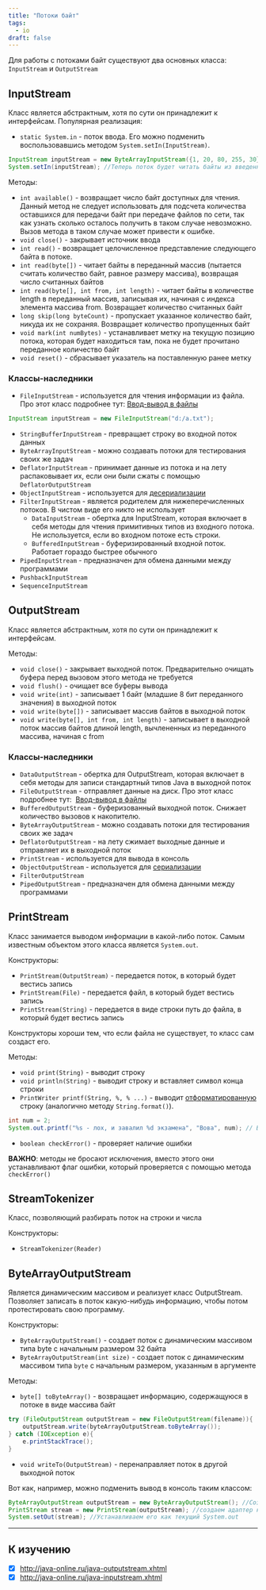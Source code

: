 ```yaml
---
title: "Потоки байт"
tags:
  - io
draft: false
---
```


Для работы с потоками байт существуют два основных класса: `InputStream` и `OutputStream`

## InputStream
Класс является абстрактным, хотя по сути он принадлежит к интерфейсам.
Популярная реализация:
- `static System.in` - поток ввода. Его можно подменить воспользовавшись методом `System.setIn(InputStream)`.
```java
InputStream inputStream = new ByteArrayInputStream({1, 20, 80, 255, 30});
System.setIn(inputStream); //Теперь поток будет читать байты из введенного массива байт.
```

Методы:
- `int available()` - возвращает число байт доступных для чтения. Данный метод не следует использовать для подсчета количества оставшихся для передачи байт при передаче файлов по сети, так как узнать сколько осталось получить в таком случае невозможно. Вызов метода в таком случае может привести к ошибке.
- `void close()` - закрывает источник ввода
- `int read()` - возвращает целочисленное представление следующего байта в потоке.
- `int read(byte[])` - читает байты в переданный массив (пытается считать количество байт, равное размеру массива), возвращая число считанных байтов
- `int read(byte[], int from, int length)` - читает байты в количестве length в переданный массив, записывая их, начиная с индекса элемента массива from. Возвращает количество считанных байт
- `long skip(long byteCount)` - пропускает указанное количество байт, никуда их не сохраняя. Возвращает количество пропущенных байт
- `void mark(int numBytes)` - устанавливает метку на текущую позицию потока, которая будет находиться там, пока не будет прочитано переданное количество байт
- `void reset()` - сбрасывает указатель на поставленную ранее метку

### Классы-наследники
- `FileInputStream` - используется для чтения информации из файла. Про этот класс подробнее тут: [Ввод-вывод в файлы](io_to_file.md)
```java
InputStream inputStream = new FileInputStream("d:/a.txt");
```
- `StringBufferInputStream` - превращает строку во входной поток данных
- `ByteArrayInputStream` - можно создавать потоки для тестирования своих же задач
- `DeflatorInputStream` - принимает данные из потока и на лету распаковывает их, если они были сжаты с помощью `DeflatorOutputStream`
- `ObjectInputStream` - используется для [десериализации](../serialization.md)
- `FilterInputStream` - является родителем для нижеперечисленных потоков. В чистом виде его никто не использует
    - `DataInputStream` - обертка для InputStream, которая включает в себя методы для чтения примитивных типов из входного потока. Не используется, если во входном потоке есть строки.
    - `BufferedInputStream` - буферизированный входной поток. Работает гораздо быстрее обычного
- `PipedInputStream` - предназначен для обмена данными между программами
- `PushbackInputStream`
- `SequenceInputStream`

## OutputStream
Класс является абстрактным, хотя по сути он принадлежит к интерфейсам.

Методы:
- `void close()` - закрывает выходной поток. Предварительно очищать буфера перед вызовом этого метода не требуется
- `void flush()` - очищает все буферы вывода
- `void write(int)` - записывает 1 байт (младшие 8 бит переданного значения) в выходной поток
- `void write(byte[])` - записывает массив байтов в выходной поток
- `void write(byte[], int from, int length)` - записывает в выходной поток массив байтов длиной length, вычлененных из переданного массива, начиная с from

### Классы-наследники
- `DataOutputStream` - обертка для OutputStream, которая включает в себя методы для записи стандартный типов Java в выходной поток
- `FileOutputStream` - отправляет данные на диск. Про этот класс подробнее тут:  [Ввод-вывод в файлы](io_to_file.md)
- `BufferedOutputStream` - буферизованный выходной поток. Снижает количество вызовов к накопителю.
- `ByteArrayOutputStream` - можно создавать потоки для тестирования своих же задач
- `DeflatorOutputStream` - на лету сжимает выходные данные и отправляет их в выходной поток
- `PrintStream` - используется для вывода в консоль
- `ObjectOutputStream` - используется для [сериализации](../serialization.md)
- `FilterOutputStream`
- `PipedOutputStream` - предназначен для обмена данными между программами

## PrintStream
Класс занимается выводом информации в какой-либо поток.
Самым известным объектом этого класса является `System.out`.

Конструкторы:
- `PrintStream(OutputStream)` - передается поток, в который будет вестись запись
- `PrintStream(File)` - передается файл, в который будет вестись запись
- `PrintStream(String)` - передается в виде строки путь до файла, в который будет вестись запись

Конструкторы хороши тем, что если файла не существует, то класс сам создаст его.

Методы:
- `void print(String)` - выводит строку
- `void println(String)` - выводит строку и вставляет символ конца строки
- `PrintWriter printf(String, %, % ...)` - выводит [отформатированную](../formatting.md) строку (аналогично методу `String.format()`). 
```java
int num = 2;
System.out.printf("%s - лох, и завалил %d экзамена", "Вова", num); // Вова - лох, и завалил 2 экзамена
```
- `boolean checkError()` - проверяет наличие ошибки

**ВАЖНО**: методы не бросают исключения, вместо этого они устанавливают флаг ошибки, который проверяется с помощью метода `checkError()`

## StreamTokenizer
Класс, позволяющий разбирать поток на строки и числа

Конструкторы:
- `StreamTokenizer(Reader)`

## ByteArrayOutputStream

Является динамическим массивом и реализует класс OutputStream. Позволяет записать в поток какую-нибудь информацию, чтобы потом протестировать свою программу.

Конструкторы:
- `ByteArrayOutputStream()` - создает поток с динамическим массивом типа byte с начальным размером 32 байта
- `ByteArrayOutputStream(int size)` - создает поток с динамическим массивом типа `byte` с начальным размером, указанным в аргументе

Методы:
- `byte[] toByteArray()` - возвращает информацию, содержащуюся в потоке в виде массива байт
```java
try (FileOutputStream outputStream = new FileOutputStream(filename)){
    outputStream.write(byteArrayOutputStream.toByteArray());
} catch (IOException e){
    e.printStackTrace();
}
```
- `void writeTo(OutputStream)` - перенаправляет поток в другой выходной поток

Вот как, например, можно подменить вывод в консоль таким классом:
```java
ByteArrayOutputStream outputStream = new ByteArrayOutputStream(); //Создаем динамический массив
PrintStream stream = new PrintStream(outputStream); //создаем адаптер к классу PrintStream
System.setOut(stream); //Устанавливаем его как текущий System.out
```

---
## К изучению
- [X] http://java-online.ru/java-outputstream.xhtml
- [X] http://java-online.ru/java-inputstream.xhtml